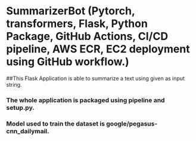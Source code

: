 # SummarizerBot (Pytorch, transformers, Flask, Python Package, GitHub Actions, CI/CD pipeline, AWS ECR, EC2 deployment using GitHub workflow.)

##This Flask Application is able to summarize a text using given as input string. 
### The whole application is packaged using pipeline and setup.py.
### Model used to train the dataset is google/pegasus-cnn_dailymail.

